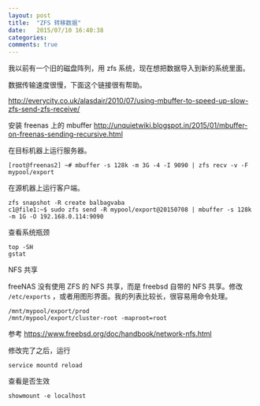 ```yaml
---
layout: post
title:  "ZFS 转移数据"
date:   2015/07/10 16:40:38
categories:
comments: true
---
```


我以前有一个旧的磁盘阵列，用 zfs 系统，现在想把数据导入到新的系统里面。

数据传输速度很慢，下面这个链接很有帮助。

http://everycity.co.uk/alasdair/2010/07/using-mbuffer-to-speed-up-slow-zfs-send-zfs-receive/

安装 freenas 上的 mbuffer http://unquietwiki.blogspot.in/2015/01/mbuffer-on-freenas-sending-recursive.html

在目标机器上运行服务器。


```
[root@freenas2] ~# mbuffer -s 128k -m 3G -4 -I 9090 | zfs recv -v -F mypool/export
```

在源机器上运行客户端。

```
zfs snapshot -R create balbagvaba
c1@file1:~$ sudo zfs send -R mypool/export@20150708 | mbuffer -s 128k -m 1G -O 192.168.0.114:9090

```

查看系统瓶颈

```
top -SH
gstat
```

NFS 共享

freeNAS 没有使用 ZFS 的 NFS 共享，而是 freebsd 自带的 NFS 共享。修改
`/etc/exports` ，或者用图形界面。我的列表比较长，很容易用命令处理。

```
/mnt/mypool/export/prod
/mnt/mypool/export/cluster-root -maproot=root
```

参考 https://www.freebsd.org/doc/handbook/network-nfs.html

修改完了之后，运行

```
service mountd reload
```

查看是否生效

```
showmount -e localhost
```
